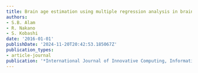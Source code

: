 ```yaml
---
title: Brain age estimation using multiple regression analysis in brain mr images
authors:
- S.B. Alam
- R. Nakano
- S. Kobashi
date: '2016-01-01'
publishDate: '2024-11-20T20:42:53.185067Z'
publication_types:
- article-journal
publication: '*International Journal of Innovative Computing, Information and Control*'
---
```

